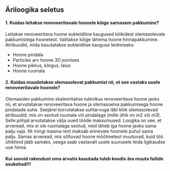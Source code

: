 ## Äriloogika seletus

#### 1. Kuidas leitakse renoveeritavale hoonele kõige sarnasem pakkumine?

Leitakse renoveeritava hoone eukleidiline kaugused kõikidest olemasolevate pakkumistega hoonetest. Valitakse kõige
lähema hoone hinnapakkumine.  
Atribuudid, mida kasutatakse eukleidilise kauguse leidmiseks:

+ Hoone pindala
+ Particles arv hoone 3D joonises
+ Hoone pikkus, kõrgus, laius
+ Hoone ruumala

#### 2. Kuidas muudetakse olemasolevat pakkumist nii, et see vastaks uuele renoveeritavale hoonele?

Olemasolev pakkumine skaleeritakse tulevikus renoveeritava hoone jaoks nii, et arvutatakse renoveeritava hoone ja
olemasoelva pakkumisega hoone pindalade suhe. Seejärel korrutatakse suhtarvuga läbi kõik olemasolevad atribuudid, mis on
seotud ruumala või pindalaga (mille ühik on m2 või m3). Selle põhjal arvutatakse välja uued tööde maksumused. Loogika
on see, et arveread, mis ei ole ruumalaga seotud, neid läheb iga hoone jaoks sama palju vaja. Nt mingi masina rent
maksab erinevate hoonete puhul sama palju. Samas arveread, mis sõltuvad hoone mõõtmetest muutuvad, kuid töö ühikhind
jääb samaks, seega saab vastavalt uuele suurusele leida ligikaudse uue hinna.

#### Kui soovid rakendust oma arvutis kasutada tuleb koodis ära muuta failide asukohad!!!